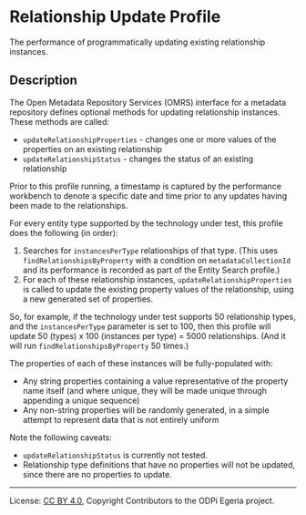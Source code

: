 <!-- SPDX-License-Identifier: CC-BY-4.0 -->
<!-- Copyright Contributors to the ODPi Egeria project. -->

# Relationship Update Profile

The performance of programmatically updating existing relationship instances.

## Description

The Open Metadata Repository Services (OMRS) interface for a metadata
repository defines optional methods for updating relationship instances.  These methods are called:

- `updateRelationshipProperties` - changes one or more values of the properties on an existing relationship
- `updateRelationshipStatus` - changes the status of an existing relationship

Prior to this profile running, a timestamp is captured by the performance workbench to denote a specific date and time
prior to any updates having been made to the relationships.

For every entity type supported by the technology under test, this profile does the following (in order):

1. Searches for `instancesPerType` relationships of that type. (This uses `findRelationshipsByProperty` with a condition on
   `metadataCollectionId` and its performance is recorded as part of the Entity Search profile.)
1. For each of these relationship instances, `updateRelationshipProperties` is called to update the existing property values of the
   relationship, using a new generated set of properties.

So, for example, if the technology under test supports 50 relationship types, and the `instancesPerType` parameter is
set to 100, then this profile will update 50 (types) x 100 (instances per type) = 5000
relationships. (And it will run `findRelationshipsByProperty` 50 times.)

The properties of each of these instances will be fully-populated with:

- Any string properties containing a value representative of the property name itself (and where unique,
  they will be made unique through appending a unique sequence)
- Any non-string properties will be randomly generated, in a simple attempt to represent data that is not entirely
  uniform

Note the following caveats:

- `updateRelationshipStatus` is currently not tested.
- Relationship type definitions that have no properties will not be updated, since there are no properties to update.

----
License: [CC BY 4.0](https://creativecommons.org/licenses/by/4.0/),
Copyright Contributors to the ODPi Egeria project.